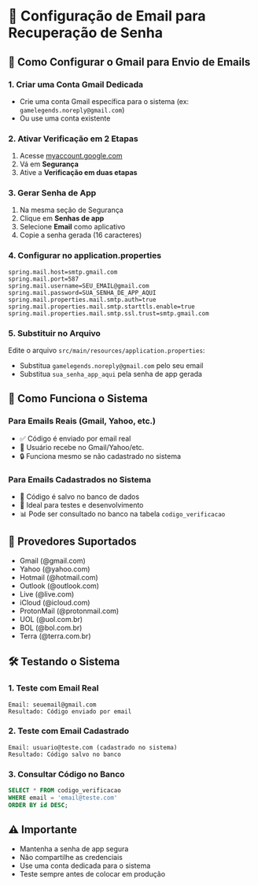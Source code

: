 # 📧 Configuração de Email para Recuperação de Senha

## 🚀 Como Configurar o Gmail para Envio de Emails

### 1. Criar uma Conta Gmail Dedicada
- Crie uma conta Gmail específica para o sistema (ex: `gamelegends.noreply@gmail.com`)
- Ou use uma conta existente

### 2. Ativar Verificação em 2 Etapas
1. Acesse [myaccount.google.com](https://myaccount.google.com)
2. Vá em **Segurança**
3. Ative a **Verificação em duas etapas**

### 3. Gerar Senha de App
1. Na mesma seção de Segurança
2. Clique em **Senhas de app**
3. Selecione **Email** como aplicativo
4. Copie a senha gerada (16 caracteres)

### 4. Configurar no application.properties
```properties
spring.mail.host=smtp.gmail.com
spring.mail.port=587
spring.mail.username=SEU_EMAIL@gmail.com
spring.mail.password=SUA_SENHA_DE_APP_AQUI
spring.mail.properties.mail.smtp.auth=true
spring.mail.properties.mail.smtp.starttls.enable=true
spring.mail.properties.mail.smtp.ssl.trust=smtp.gmail.com
```

### 5. Substituir no Arquivo
Edite o arquivo `src/main/resources/application.properties`:
- Substitua `gamelegends.noreply@gmail.com` pelo seu email
- Substitua `sua_senha_app_aqui` pela senha de app gerada

## 🔧 Como Funciona o Sistema

### Para Emails Reais (Gmail, Yahoo, etc.)
- ✅ Código é enviado por email real
- 📧 Usuário recebe no Gmail/Yahoo/etc.
- 🔒 Funciona mesmo se não cadastrado no sistema

### Para Emails Cadastrados no Sistema
- 💾 Código é salvo no banco de dados
- 🧪 Ideal para testes e desenvolvimento
- 📊 Pode ser consultado no banco na tabela `codigo_verificacao`

## 🎯 Provedores Suportados
- Gmail (@gmail.com)
- Yahoo (@yahoo.com)
- Hotmail (@hotmail.com)
- Outlook (@outlook.com)
- Live (@live.com)
- iCloud (@icloud.com)
- ProtonMail (@protonmail.com)
- UOL (@uol.com.br)
- BOL (@bol.com.br)
- Terra (@terra.com.br)

## 🛠️ Testando o Sistema

### 1. Teste com Email Real
```
Email: seuemail@gmail.com
Resultado: Código enviado por email
```

### 2. Teste com Email Cadastrado
```
Email: usuario@teste.com (cadastrado no sistema)
Resultado: Código salvo no banco
```

### 3. Consultar Código no Banco
```sql
SELECT * FROM codigo_verificacao 
WHERE email = 'email@teste.com' 
ORDER BY id DESC;
```

## ⚠️ Importante
- Mantenha a senha de app segura
- Não compartilhe as credenciais
- Use uma conta dedicada para o sistema
- Teste sempre antes de colocar em produção